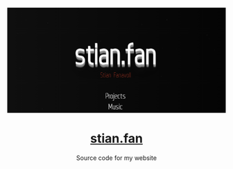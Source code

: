 <p align="center">
  <a href="https://stian.fan"><img src="content.png" alt="Header image"></a>
</p>

<h1 align="center">
  <a href="https://stian.fan">stian.fan</a>
</h1>

<p align="center">
  Source code for my website
</p>
